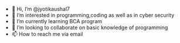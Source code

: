 - 👋 Hi, I’m @jyotikaushal7
- 👀 I’m interested in programming,coding as well as in cyber security
- 🌱 I’m currently learning BCA program
- 💞️ I’m looking to collaborate on basic knowledge of programming
- 📫 How to reach me via email

<!---
jyotikaushal7/jyotikaushal7 is a ✨ special ✨ repository because its `README.md` (this file) appears on your GitHub profile.
You can click the Preview link to take a look at your changes.
--->
